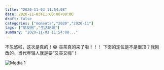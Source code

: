 ```yaml
---
title: "2020-11-03 11:54:08"
date: 2020-11-03T11:00:00+08:00
draft: false
categories: ["moments","2020","2020-11"]
tags: ["朋友圈","生活记录"]
summary: "2020-11-03 11:54:08..."
---
```


不忽悠啦，这次是真的！😂
丧茶真的来了啦！！！
下面的定位是不是很顶？我刚改的。当代年轻人就是要“又丧又嗨”！

![Media 1](/Moments/photos/2020-11-03/202011031154080.jpg)

